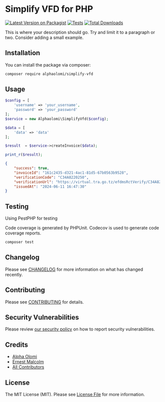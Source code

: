 # Simplify VFD for PHP

[![Latest Version on Packagist](https://img.shields.io/packagist/v/alphaolomi/simplify-vfd.svg?style=flat-square)](https://packagist.org/packages/alphaolomi/simplify-vfd)
[![Tests](https://img.shields.io/github/actions/workflow/status/alphaolomi/simplify-vfd/run-tests.yml?branch=main&label=tests&style=flat-square)](https://github.com/alphaolomi/simplify-vfd/actions/workflows/run-tests.yml)
[![Total Downloads](https://img.shields.io/packagist/dt/alphaolomi/simplify-vfd.svg?style=flat-square)](https://packagist.org/packages/alphaolomi/simplify-vfd)

This is where your description should go. Try and limit it to a paragraph or two. Consider adding a small example.

## Installation

You can install the package via composer:

```bash
composer require alphaolomi/simplify-vfd
```

## Usage

```php
$config = [
    'username' => 'your_username',
    'password' => 'your_password'
];
$service = new Alphaolomi\SimplifyVfd($config);

$data = [
    'data' => 'data'
];

$result  = $service->createInvoice($data);

print_r($result);
```

```json
{
    "success": true,
    "invoiceId": "161c2435-d321-4ac1-81d5-67b0563b9528",
    "verificationCode": "C34A8220250",
    "verificationUrl": "https://virtual.tra.go.tz/efdmsRctVerify/C34A8220250_164730",
    "issuedAt": "2024-06-11 16:47:30"
}
```

## Testing

Using PestPHP for testing

Code coverage is generated by PHPUnit. Codecov is used to generate code coverage reports.

```bash
composer test
```

## Changelog

Please see [CHANGELOG](CHANGELOG.md) for more information on what has changed recently.

## Contributing

Please see [CONTRIBUTING](https://github.com/spatie/.github/blob/main/CONTRIBUTING.md) for details.

## Security Vulnerabilities

Please review [our security policy](../../security/policy) on how to report security vulnerabilities.

## Credits

- [Alpha Olomi](https://github.com/alphaolomi)
- [Ernest Malcolm](httds://github.com/ernest)
- [All Contributors](../../contributors)

## License

The MIT License (MIT). Please see [License File](LICENSE.md) for more information.
